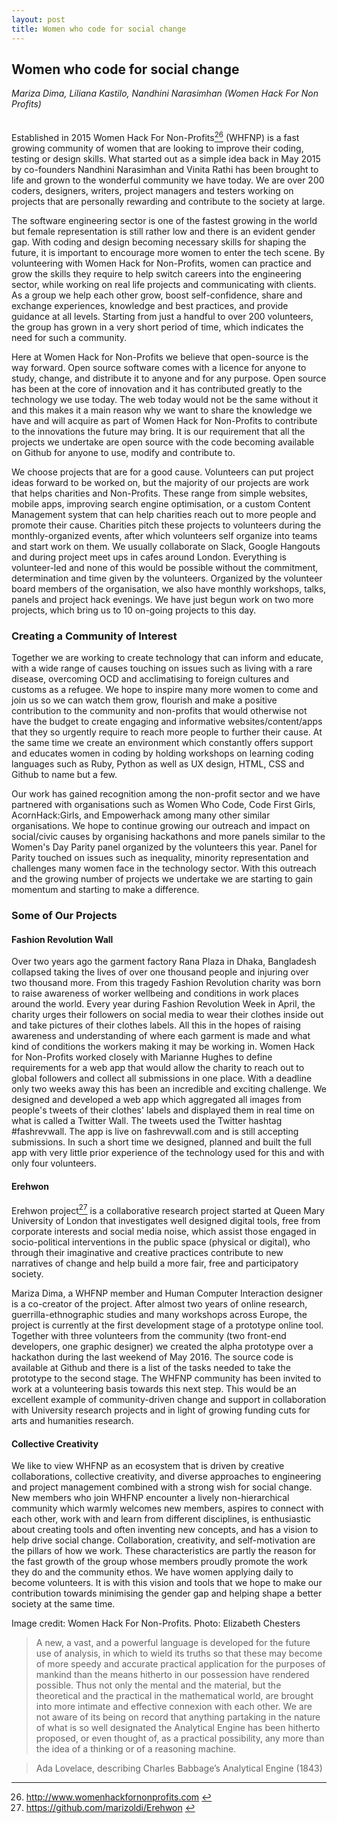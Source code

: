 ```yaml
---
layout: post
title: Women who code for social change
---
```


## Women who code for social change
_Mariza Dima, Liliana Kastilo, Nandhini Narasimhan (Women Hack For Non Profits)_
<br />
<br />
<br />
Established in 2015 Women Hack For Non-Profits[<sup>26</sup>](#fn26)<a id="fnref26"/> (WHFNP) is a fast growing community of women that are looking to improve their coding, testing or design skills. What started out as a simple idea back in May 2015 by co-founders Nandhini Narasimhan and Vinita Rathi has been brought to life and grown to the wonderful community we have today. We are over 200 coders, designers, writers, project managers and testers working on projects that are personally rewarding and contribute to the society at large.

The software engineering sector is one of the fastest growing in the world but female representation is still rather low and there is an evident gender gap. With coding and design becoming necessary skills for shaping the future, it is important to encourage more women to enter the tech scene. By volunteering with Women Hack for Non-Profits, women can practice and grow the skills they require to help switch careers into the engineering sector, while working on real life projects and communicating with clients. As a group we help each other grow, boost self-confidence, share and exchange experiences, knowledge and best practices, and provide guidance at all levels. Starting from just a handful to over 200 volunteers, the group has grown in a very short period of time, which indicates the need for such a community. 

Here at Women Hack for Non-Profits we believe that open-source is the way forward. Open source software comes with a licence for anyone to study, change, and distribute it to anyone and for any purpose. Open source has been at the core of innovation and it has contributed greatly to the technology we use today. The web today would not be the same without it and this makes it a main reason why we want to share the knowledge we have and will acquire as part of Women Hack for Non-Profits to contribute to the innovations the future may bring.  It is our requirement that all the projects we undertake are open source with the code becoming available on Github for anyone to use, modify and contribute to. 

We choose projects that are for a good cause. Volunteers can put project ideas forward to be worked on, but the majority of our projects are work that helps charities and Non-Profits. These range from simple websites, mobile apps, improving search engine optimisation, or a custom Content Management system that can help charities reach out to more people and promote their cause. Charities pitch these projects to volunteers during the monthly-organized events, after which volunteers self organize into teams and start work on them. We usually collaborate on Slack, Google Hangouts and during project meet ups in cafes around London. Everything is volunteer-led and none of this would be possible without the commitment, determination and time given by the volunteers. Organized by the volunteer board members of the organisation, we also have monthly workshops, talks, panels and project hack evenings. We have just begun work on two more projects, which bring us to 10 on-going projects to this day.

### Creating a Community of Interest

Together we are working to create technology that can inform and educate, with a wide range of causes touching on issues such as living with a rare disease, overcoming OCD and acclimatising to foreign cultures and  customs as a refugee. We hope to inspire many more women to come and join us so we can watch them grow, flourish and make a positive contribution to the community and non-profits that would otherwise not have the budget  to create engaging and informative  websites/content/apps that they so urgently require to reach more people  to further their cause. At the same time we create an environment which constantly offers support and educates women in coding by holding workshops on learning coding languages such as Ruby, Python as well as UX design, HTML, CSS and Github to name but a few.

Our work has gained recognition among the non-profit sector and we have partnered with organisations such as Women Who Code, Code First Girls,  AcornHack:Girls,  and Empowerhack among many other similar organisations. We hope to continue growing our outreach and impact on social/civic causes by organising hackathons and more panels similar to the Women's Day Parity panel organized by the volunteers this year. Panel for Parity touched on issues such as inequality, minority representation and challenges many women face in the technology sector.  With this outreach and the growing number of projects we undertake we are starting to gain momentum and starting to make a difference. 

### Some of Our Projects

#### Fashion Revolution Wall
Over two years ago the garment factory Rana Plaza in Dhaka, Bangladesh collapsed taking the lives of over one thousand people and injuring over two thousand more. From this tragedy Fashion Revolution charity was born to raise awareness of worker wellbeing and conditions in work places around the world. Every year during Fashion Revolution Week in April, the charity urges their followers on social media to wear their clothes inside out and take pictures of their clothes labels. All this in the hopes of raising awareness and understanding of where each garment is made and what kind of conditions the workers making it may be working in.  Women Hack for Non-Profits worked closely with Marianne Hughes to define requirements for a web app that would allow the charity to reach out to global followers and collect all submissions in one place. With a deadline only two weeks away this has been an incredible and exciting challenge. We designed and developed a web app which aggregated all images from people's tweets of their clothes' labels and displayed them in real time on what is called a Twitter Wall. The tweets used the Twitter hashtag #fashrevwall. The app is live on fashrevwall.com and is still accepting submissions. In such a short time we designed, planned and built the full app with very little prior experience of the technology used for this and with only four volunteers. 

#### Erehwon
Erehwon project[<sup>27</sup>](#fn27)<a id="fnref27"/> is a collaborative research project started at Queen Mary University of London that investigates well designed digital tools, free from corporate interests and social media noise, which assist those engaged in socio-political interventions in the public space (physical or digital), who through their imaginative and creative practices contribute to new narratives of change and help build a more fair, free and participatory society. 

Mariza Dima, a WHFNP member and Human Computer Interaction designer is a co-creator of the project. After almost two years of online research, guerrilla-ethnographic studies and many workshops across Europe, the project is currently at the first development stage of a prototype online tool. Together with three volunteers from the community (two front-end developers, one graphic designer) we created the alpha prototype over a hackathon during the last weekend of May 2016. The source code is available at Github and there is a list of the tasks needed to take the prototype to the second stage. The WHFNP community has been invited to work at a volunteering basis towards this next step. This would be an excellent example of community-driven change and support in collaboration with University research projects and in light of growing funding cuts for arts and humanities research.

#### Collective Creativity
We like to view WHFNP as an ecosystem that is driven by creative collaborations, collective creativity, and diverse approaches to engineering and project management combined with a strong wish for social change. New members who join WHFNP encounter a lively non-hierarchical community which warmly welcomes new members, aspires to connect with each other, work with and learn from different disciplines, is enthusiastic about creating tools and often inventing new concepts, and has a vision to help drive social change. Collaboration, creativity, and self-motivation are the pillars of how we work. These characteristics are partly the reason for the fast growth of the group whose members proudly promote the work they do and the community ethos. We have women applying daily to become volunteers. It is with this vision and tools that we hope to make our contribution towards minimising the gender gap and helping shape a better society at the same time.

Image credit:
Women Hack For Non-Profits. Photo: Elizabeth Chesters

> A new, a vast, and a powerful language is developed for the future use of analysis, in which to wield its truths so that these may become of more speedy and accurate practical application for the purposes of mankind than the means hitherto in our possession have rendered possible. Thus not only the mental and the material, but the theoretical and the practical in the mathematical world, are brought into more intimate and effective connexion with each other. We are not aware of its being on record that anything partaking in the nature of what is so well designated the Analytical Engine has been hitherto proposed, or even thought of, as a practical possibility, any more than the idea of a thinking or of a reasoning machine.

> Ada Lovelace, describing Charles Babbage’s Analytical Engine (1843)

---

<ol start="26">

<li id="fn26"><a href="http://www.womenhackfornonprofits.com/">http://www.womenhackfornonprofits.com</a> <a href="#fnref26">↩</a></li>
<li id="fn27"><a href="https://github.com/marizoldi/Erehwon">https://github.com/marizoldi/Erehwon</a> <a href="#fnref27">↩</a></li>

</ol>
